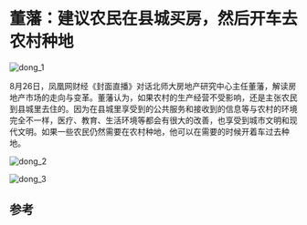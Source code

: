 # 董藩：建议农民在县城买房，然后开车去农村种地

![dong_1](/Users/vivia/awesome_experts/assets/dong_1.webp)

8月26日，凤凰网财经《封面直播》对话北师大房地产研究中心主任董藩，解读房地产市场的走向与变革。董藩认为，如果农村的生产经营不受影响，还是主张农民到县城里去住的。因为在县城里享受到的公共服务和接收到的信息等与农村的环境完全不一样，医疗、教育、生活环境等都会有很大的改善，也享受到城市文明和现代文明。如果一些农民仍然需要在农村种地，他可以在需要的时候开着车过去种地。

![dong_2](/Users/vivia/awesome_experts/assets/dong_2.webp)

![dong_3](/Users/vivia/awesome_experts/assets/dong_3.webp)

## 参考

[^1]:[天津日报：农民县城买房，开车回村种地” 建议专家不要建议？](http://epaper.tianjinwe.com/mrxb/html/2022-08/29/content_19044_6656579.htm)
[^2]:[腾讯网：进城买房开车种地：“没4千万不见”的教授被禁！](https://new.qq.com/rain/a/20220829A00IFR00)
